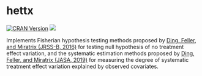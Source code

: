 # hettx

[![CRAN Version](http://www.r-pkg.org/badges/version/hettx)](https://CRAN.R-project.org/package=hettx) 
[![](https://cranlogs.r-pkg.org/badges/grand-total/hettx)](https://cran.r-project.org/package=hettx)

Implements Fisherian hypothesis testing methods proposed by [Ding, Feller, and Miratrix (JRSS-B, 2016)](https://rss.onlinelibrary.wiley.com/doi/abs/10.1111/rssb.12124) for testing null hypothesis of no treatment effect variation, and the systematic estimation methods proposed by [Ding, Feller, and Miratrix (JASA, 2019)](https://www.tandfonline.com/doi/abs/10.1080/01621459.2017.1407322?journalCode=uasa20) for measuring the degree of systematic treatment effect variation explained by observed covariates.

